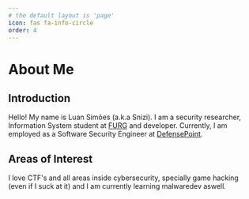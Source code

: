 ```yaml
---
# the default layout is 'page'
icon: fas fa-info-circle
order: 4
---
```


# About Me

## Introduction
Hello! My name is Luan Simões (a.k.a Snizi). I am a security researcher, Information System student at [FURG](https://www.furg.br/en/) and developer. Currently, I am employed as a Software Security Engineer at [DefensePoint](https://defensepoint.com/).

## Areas of Interest
I love CTF's and all areas inside cybersecurity, specially game hacking (even if I suck at it) and I am currently learning malwaredev aswell.


